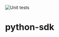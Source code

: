 ![Unit tests](https://github.com/livestyled/python-sdk/workflows/Unit%20tests/badge.svg)

# python-sdk